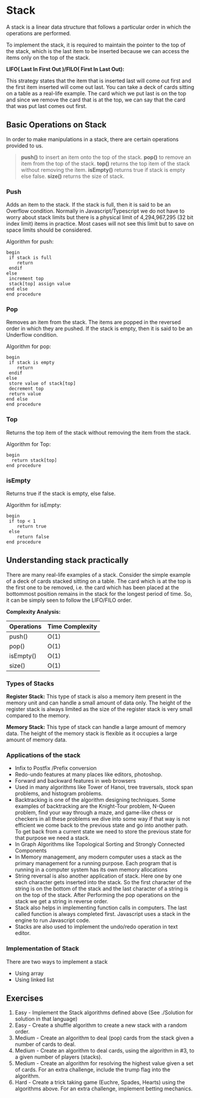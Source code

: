 # Stack

A stack is a linear data structure that follows a particular order in which the operations are performed.

To implement the stack, it is required to maintain the pointer to the top of the stack, which is the last item to be inserted because we can access the items only on the top of the stack.

__LIFO( Last In First Out )/FILO( First In Last Out):__

This strategy states that the item that is inserted last will come out first and the first item inserted will come out last. You can take a deck of cards sitting on a table as a real-life example. The card which we put last is on the top and since we remove the card that is at the top, we can say that the card that was put last comes out first.

## Basic Operations on Stack

In order to make manipulations in a stack, there are certain operations provided to us.

> __push()__ to insert an item onto the top of the stack.
> __pop()__ to remove an item from the top of the stack.
> __top()__ returns the top item of the stack without removing the item.
> __isEmpty()__ returns true if stack is empty else false.
> __size()__ returns the size of stack.

### Push

Adds an item to the stack. If the stack is full, then it is said to be an Overflow condition. Normally in Javascript/Typescript we do not have to worry about stack limits but there is a physical limit of 4,294,967,295 (32 bit index limit) items in practice. Most cases will not see this limit but to save on space limits should be considered.

Algorithm for push:

```
begin
 if stack is full
    return
 endif
else  
 increment top
 stack[top] assign value
end else
end procedure
```

### Pop

Removes an item from the stack. The items are popped in the reversed order in which they are pushed. If the stack is empty, then it is said to be an Underflow condition.

Algorithm for pop:

```
begin
 if stack is empty
    return
 endif
else
 store value of stack[top]
 decrement top
 return value
end else
end procedure
```

### Top

Returns the top item of the stack without removing the item from the stack.

Algorithm for Top:

```
begin 
  return stack[top]
end procedure
```

### isEmpty

Returns true if the stack is empty, else false.

Algorithm for isEmpty:

```
begin
 if top < 1
    return true
 else
    return false
end procedure
```

## Understanding stack practically

There are many real-life examples of a stack. Consider the simple example of a deck of cards stacked sitting on a table. The card which is at the top is the first one to be removed, i.e. the card which has been placed at the bottommost position remains in the stack for the longest period of time. So, it can be simply seen to follow the LIFO/FILO order.

__Complexity Analysis:__

| Operations | Time Complexity |
| - | - |
| push() | O(1) |
| pop() | O(1) |
| isEmpty() | O(1) |
| size() | O(1) |

### Types of Stacks

__Register Stack:__ This type of stack is also a memory item present in the memory unit and can handle a small amount of data only. The height of the register stack is always limited as the size of the register stack is very small compared to the memory.

__Memory Stack:__ This type of stack can handle a large amount of memory data. The height of the memory stack is flexible as it occupies a large amount of memory data.

### Applications of the stack

- Infix to Postfix /Prefix conversion
- Redo-undo features at many places like editors, photoshop.
- Forward and backward features in web browsers
- Used in many algorithms like Tower of Hanoi, tree traversals, stock span problems, and histogram problems.
- Backtracking is one of the algorithm designing techniques. Some examples of backtracking are the Knight-Tour problem, N-Queen problem, find your way through a maze, and game-like chess or checkers in all these problems we dive into some way if that way is not efficient we come back to the previous state and go into another path. To get back from a current state we need to store the previous state for that purpose we need a stack.
- In Graph Algorithms like Topological Sorting and Strongly Connected Components
- In Memory management, any modern computer uses a stack as the primary management for a running purpose. Each program that is running in a computer system has its own memory allocations
- String reversal is also another application of stack. Here one by one each character gets inserted into the stack. So the first character of the string is on the bottom of the stack and the last character of a string is on the top of the stack. After Performing the pop operations on the stack we get a string in reverse order.
- Stack also helps in implementing function calls in computers. The last called function is always completed first. Javascript uses a stack in the engine to run Javascript code.
- Stacks are also used to implement the undo/redo operation in text editor.

### Implementation of Stack

There are two ways to implement a stack

- Using array
- Using linked list

## Exercises

1. Easy - Implement the Stack algorithms defined above (See ./Solution for solution in that language)
2. Easy - Create a shuffle algorithm to create a new stack with a random order.
3. Medium - Create an algorithm to deal (pop) cards from the stack given a number of cards to deal.
4. Medium - Create an algorithm to deal cards, using the algorithm in #3, to a given number of players (stacks).
5. Medium - Create an algorithm for resolving the highest value given a set of cards. For an extra challenge, include the trump flag into the algorithm.
6. Hard - Create a trick taking game (Euchre, Spades, Hearts) using the algorithms above. For an extra challenge, implement betting mechanics.